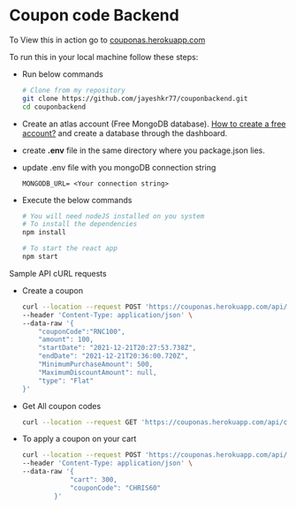 # Coupon code Backend
To View this in action go to [couponas.herokuapp.com](https://couponas.herokuapp.com/)

To run this in your local machine follow these steps:
+ Run below commands
    ```bash
    # Clone from my repository
    git clone https://github.com/jayeshkr77/couponbackend.git
    cd couponbackend
   ```
+ Create an atlas account (Free MongoDB database). [How to create a free account?](https://studio3t.com/knowledge-base/articles/mongodb-atlas-tutorial/) and create a database through the dashboard.

+ create **.env** file in the same directory where you package.json lies.

+ update .env file with you mongoDB connection string
    ```
    MONGODB_URL= <Your connection string>
    ```
+ Execute the below commands
    ```bash
    # You will need nodeJS installed on you system
    # To install the dependencies
    npm install

    # To start the react app
    npm start
    ```

Sample API cURL requests
+ Create a coupon
    ```bash
    curl --location --request POST 'https://couponas.herokuapp.com/api/coupon' \
    --header 'Content-Type: application/json' \
    --data-raw '{
        "couponCode":"RNC100",
        "amount": 100,
        "startDate": "2021-12-21T20:27:53.738Z",
        "endDate": "2021-12-21T20:36:00.720Z",
        "MinimumPurchaseAmount": 500,
        "MaximumDiscountAmount": null,
        "type": "Flat"
    }'
    ```
+ Get All coupon codes
    ```bash
    curl --location --request GET 'https://couponas.herokuapp.com/api/coupon'
    ```
+ To apply a coupon on your cart
    ```bash
    curl --location --request POST 'https://couponas.herokuapp.com/api/coupon/apply' \
    --header 'Content-Type: application/json' \
    --data-raw '{
                "cart": 300,
                "couponCode": "CHRIS60"
            }'
    ```

